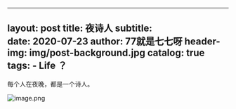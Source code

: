 
---
layout:     post
title:      夜诗人
subtitle:   
date:       2020-07-23
author:     77就是七七呀
header-img: img/post-background.jpg
catalog: true
tags:
    - Life ？
---

[^_^]: # (哈哈我是注释，不会在浏览器中显示。)
[^_^]: # (tags包含杂谈，Life ？，Books,El Psy Congroo，Korea)

每个人在夜晚，都是一个诗人。

![image.png](https://i.loli.net/2020/05/25/HpMIw4KV9z2eboy.png)
